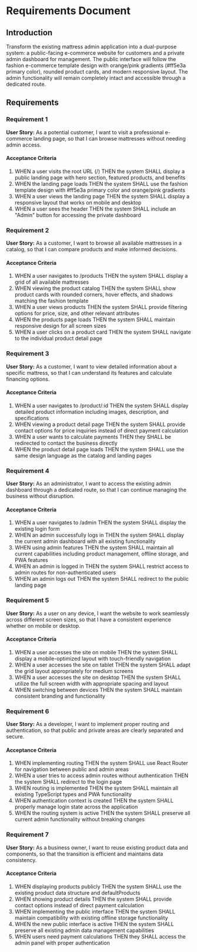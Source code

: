 # Requirements Document

## Introduction

Transform the existing mattress admin application into a dual-purpose system: a public-facing e-commerce website for customers and a private admin dashboard for management. The public interface will follow the fashion e-commerce template design with orange/pink gradients (#ff5e3a primary color), rounded product cards, and modern responsive layout. The admin functionality will remain completely intact and accessible through a dedicated route.

## Requirements

### Requirement 1

**User Story:** As a potential customer, I want to visit a professional e-commerce landing page, so that I can browse mattresses without needing admin access.

#### Acceptance Criteria

1. WHEN a user visits the root URL (/) THEN the system SHALL display a public landing page with hero section, featured products, and benefits
2. WHEN the landing page loads THEN the system SHALL use the fashion template design with #ff5e3a primary color and orange/pink gradients
3. WHEN a user views the landing page THEN the system SHALL display a responsive layout that works on mobile and desktop
4. WHEN a user sees the header THEN the system SHALL include an "Admin" button for accessing the private dashboard

### Requirement 2

**User Story:** As a customer, I want to browse all available mattresses in a catalog, so that I can compare products and make informed decisions.

#### Acceptance Criteria

1. WHEN a user navigates to /products THEN the system SHALL display a grid of all available mattresses
2. WHEN viewing the product catalog THEN the system SHALL show product cards with rounded corners, hover effects, and shadows matching the fashion template
3. WHEN a user views products THEN the system SHALL provide filtering options for price, size, and other relevant attributes
4. WHEN the products page loads THEN the system SHALL maintain responsive design for all screen sizes
5. WHEN a user clicks on a product card THEN the system SHALL navigate to the individual product detail page

### Requirement 3

**User Story:** As a customer, I want to view detailed information about a specific mattress, so that I can understand its features and calculate financing options.

#### Acceptance Criteria

1. WHEN a user navigates to /product/:id THEN the system SHALL display detailed product information including images, description, and specifications
2. WHEN viewing a product detail page THEN the system SHALL provide contact options for price inquiries instead of direct payment calculation
3. WHEN a user wants to calculate payments THEN they SHALL be redirected to contact the business directly
4. WHEN the product detail page loads THEN the system SHALL use the same design language as the catalog and landing pages

### Requirement 4

**User Story:** As an administrator, I want to access the existing admin dashboard through a dedicated route, so that I can continue managing the business without disruption.

#### Acceptance Criteria

1. WHEN a user navigates to /admin THEN the system SHALL display the existing login form
2. WHEN an admin successfully logs in THEN the system SHALL display the current admin dashboard with all existing functionality
3. WHEN using admin features THEN the system SHALL maintain all current capabilities including product management, offline storage, and PWA features
4. WHEN an admin is logged in THEN the system SHALL restrict access to admin routes for non-authenticated users
5. WHEN an admin logs out THEN the system SHALL redirect to the public landing page

### Requirement 5

**User Story:** As a user on any device, I want the website to work seamlessly across different screen sizes, so that I have a consistent experience whether on mobile or desktop.

#### Acceptance Criteria

1. WHEN a user accesses the site on mobile THEN the system SHALL display a mobile-optimized layout with touch-friendly navigation
2. WHEN a user accesses the site on tablet THEN the system SHALL adapt the grid layout appropriately for medium screens
3. WHEN a user accesses the site on desktop THEN the system SHALL utilize the full screen width with appropriate spacing and layout
4. WHEN switching between devices THEN the system SHALL maintain consistent branding and functionality

### Requirement 6

**User Story:** As a developer, I want to implement proper routing and authentication, so that public and private areas are clearly separated and secure.

#### Acceptance Criteria

1. WHEN implementing routing THEN the system SHALL use React Router for navigation between public and admin areas
2. WHEN a user tries to access admin routes without authentication THEN the system SHALL redirect to the login page
3. WHEN routing is implemented THEN the system SHALL maintain all existing TypeScript types and PWA functionality
4. WHEN authentication context is created THEN the system SHALL properly manage login state across the application
5. WHEN the routing system is active THEN the system SHALL preserve all current admin functionality without breaking changes

### Requirement 7

**User Story:** As a business owner, I want to reuse existing product data and components, so that the transition is efficient and maintains data consistency.

#### Acceptance Criteria

1. WHEN displaying products publicly THEN the system SHALL use the existing product data structure and defaultProducts
2. WHEN showing product details THEN the system SHALL provide contact options instead of direct payment calculation
3. WHEN implementing the public interface THEN the system SHALL maintain compatibility with existing offline storage functionality
4. WHEN the new public interface is active THEN the system SHALL preserve all existing admin data management capabilities
5. WHEN users need payment calculations THEN they SHALL access the admin panel with proper authentication